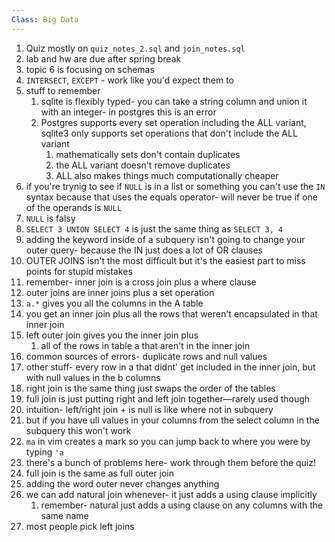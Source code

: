 ```yaml
---
Class: Big Data
---
```


1. Quiz mostly on `quiz_notes_2.sql` and `join_notes.sql`
2. lab and hw are due after spring break
3. topic 6 is focusing on schemas
4. `INTERSECT`, `EXCEPT` - work like you'd expect them to
5. stuff to remember
    1. sqlite is flexibly typed- you can take a string column and union it with an integer- in postgres this is an error
    2. Postgres supports every set operation including the ALL variant, sqlite3 only supports set operations that don't include the ALL variant
        1. mathematically sets don't contain duplicates
        2. the ALL variant doesn't remove duplicates
        3. ALL also makes things much computationally cheaper
6. if you're trynig to see if `NULL` is in a list or something you can't use the `IN` syntax because that uses the equals operator- will never be true if one of the operands is `NULL`
7. `NULL` is falsy
8. `SELECT 3 UNION SELECT 4` is just the same thing as `SELECT 3, 4`
9. adding the keyword inside of a subquery isn't going to change your outer query- because the IN just does a lot of OR clauses
10. OUTER JOINS isn't the most difficult but it's the easiest part to miss points for stupid mistakes
11. remember- inner join is a cross join plus a where clause
12. outer joins are inner joins plus a set operation
13. `a.*` gives you all the columns in the A table
14. you get an inner join plus all the rows that weren't encapsulated in that inner join
15. left outer join gives you the inner join plus
    1. all of the rows in table a that aren't in the inner join
16. common sources of errors- duplicate rows and null values
17. other stuff- every row in a that didnt' get included in the inner join, but with null values in the b columns
18. right join is the same thing just swaps the order of the tables
19. full join is just putting right and left join together—rarely used though
20. intuition- left/right join + is null is like where not in subquery
21. but if you have ull values in your columns from the select column in the subquery this won't work
22. `ma` in vim creates a mark so you can jump back to where you were by typing `'a`
23. there's a bunch of problems here- work through them before the quiz!
24. full join is the same as full outer join
25. adding the word outer never changes anything
26. we can add natural join whenever- it just adds a using clause implicitly
    1. remember- natural just adds a using clause on any columns with the same name
27. most people pick left joins
